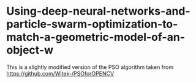 # Using-deep-neural-networks-and-particle-swarm-optimization-to-match-a-geometric-model-of-an-object-w

This is a slightly modified version of the PSO algorithm taken from https://github.com/Witek-/PSOforOPENCV
